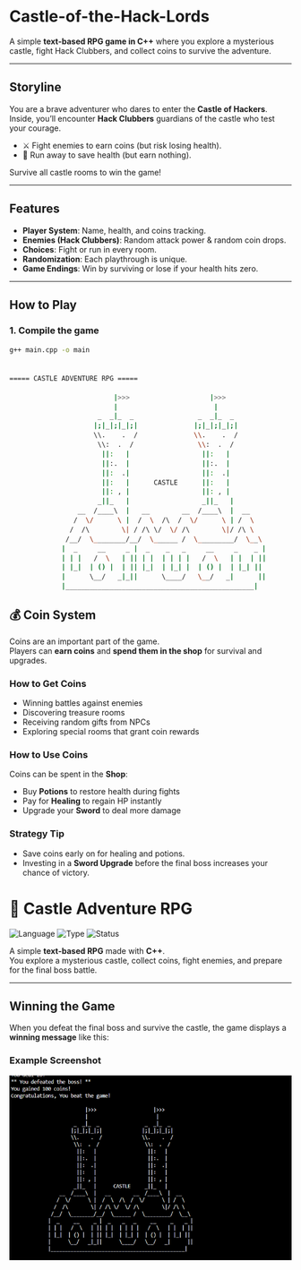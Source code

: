 # Castle-of-the-Hack-Lords

A simple **text-based RPG game in C++** where you explore a mysterious castle, fight Hack Clubbers, and collect coins to survive the adventure.  

---

## Storyline  
You are a brave adventurer who dares to enter the **Castle of Hackers**.  
Inside, you’ll encounter **Hack Clubbers** guardians of the castle who test your courage.  

- ⚔️ Fight enemies to earn coins (but risk losing health).  
- 🏃 Run away to save health (but earn nothing).  

Survive all castle rooms to win the game!  

---

## Features  
- **Player System**: Name, health, and coins tracking.  
- **Enemies (Hack Clubbers)**: Random attack power & random coin drops.  
- **Choices**: Fight or run in every room.  
- **Randomization**: Each playthrough is unique.  
- **Game Endings**: Win by surviving or lose if your health hits zero.  

---
## How to Play

### 1. Compile the game
```bash
g++ main.cpp -o main


===== CASTLE ADVENTURE RPG =====

                          |>>>                    |>>>
                          |                        |
                      _  _|_  _                _  _|_  _
                     |;|_|;|_|;|              |;|_|;|_|;|
                     \\.    .  /              \\.    .  /
                      \\:  .  /                \\:  .  /
                       ||:   |                  ||:   |
                       ||:.  |                  ||:.  |
                       ||:  .|                  ||:  .|
                       ||:   |      CASTLE      ||:   |
                       ||: , |                  ||: , |
                      _||_   |                  _||_   |
                 __  /____\  |   __        __  /____\  |  __
                /  \/      \ |  /  \  /\  /  \/      \ | /  \
               /  /\        \| / /\ \/  \/ /\        \|/ /\ \
              /__/  \________/__/  \______ /  \_________/  \__\
             |  _     __     _ |  _    _   _     __     _    _ |
             | | |   /  \   | || | |  | | | |   /  \   | |  | ||
             | |_|  | () |  | || |_|  | |_| |  | () |  | |_| ||
             |      \__/   _|_||      \____/   \__/   _|      ||
             |_______________________________________________|

```
## 💰 Coin System

Coins are an important part of the game.  
Players can **earn coins** and **spend them in the shop** for survival and upgrades.

### How to Get Coins
- Winning battles against enemies  
- Discovering treasure rooms  
- Receiving random gifts from NPCs  
- Exploring special rooms that grant coin rewards  

### How to Use Coins
Coins can be spent in the **Shop**:
- Buy **Potions** to restore health during fights  
- Pay for **Healing** to regain HP instantly  
- Upgrade your **Sword** to deal more damage  

### Strategy Tip
- Save coins early on for healing and potions.  
- Investing in a **Sword Upgrade** before the final boss increases your chance of victory.  

# 🏰 Castle Adventure RPG

![Language](https://img.shields.io/badge/language-C++-blue.svg)
![Type](https://img.shields.io/badge/game-Text--based-lightgrey.svg)
![Status](https://img.shields.io/badge/status-Completed-brightgreen.svg)

A simple **text-based RPG** made with **C++**.  
You explore a mysterious castle, collect coins, fight enemies, and prepare for the final boss battle.  

---

##  Winning the Game
When you defeat the final boss and survive the castle, the game displays a **winning message** like this:

### Example Screenshot
![castle](castle.png)



